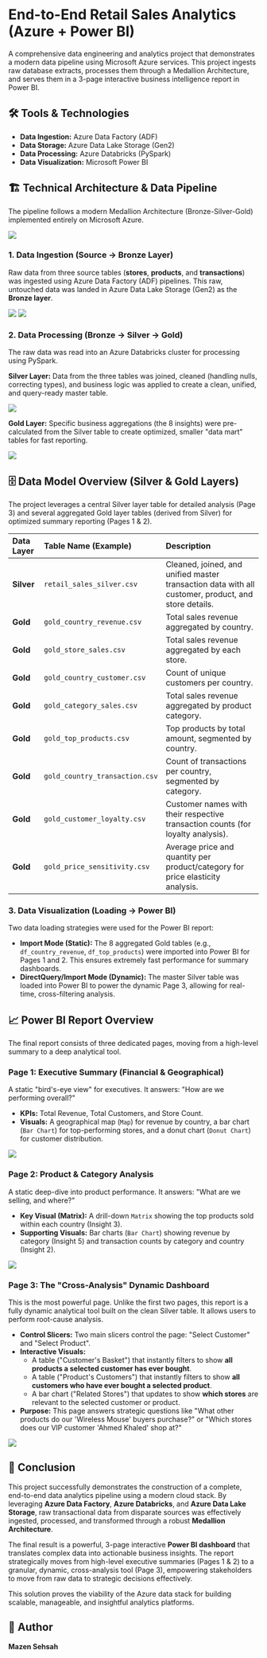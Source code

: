 # End-to-End Retail Sales Analytics (Azure + Power BI)

A comprehensive data engineering and analytics project that demonstrates a modern data pipeline using Microsoft Azure services. This project ingests raw database extracts, processes them through a Medallion Architecture, and serves them in a 3-page interactive business intelligence report in Power BI.

## 🛠️ Tools & Technologies

* **Data Ingestion:** Azure Data Factory (ADF)
* **Data Storage:** Azure Data Lake Storage (Gen2)
* **Data Processing:** Azure Databricks (PySpark)
* **Data Visualization:** Microsoft Power BI

## 🏗️ Technical Architecture & Data Pipeline

The pipeline follows a modern Medallion Architecture (Bronze-Silver-Gold) implemented entirely on Microsoft Azure.

<img src = "Images/Pipeline.png">

### 1. Data Ingestion (Source → Bronze Layer)
Raw data from three source tables (**stores**, **products**, and **transactions**) was ingested using Azure Data Factory (ADF) pipelines. This raw, untouched data was landed in Azure Data Lake Storage (Gen2) as the **Bronze layer**.

<img src = "Images/ADF Pipeline.png">

<img src = "Images/Bronze Data.png">

### 2. Data Processing (Bronze → Silver → Gold)
The raw data was read into an Azure Databricks cluster for processing using PySpark.

**Silver Layer:** Data from the three tables was joined, cleaned (handling nulls, correcting types), and business logic was applied to create a clean, unified, and query-ready master table.

<img src = "Images/Silver Data.png">

**Gold Layer:** Specific business aggregations (the 8 insights) were pre-calculated from the Silver table to create optimized, smaller "data mart" tables for fast reporting.

<img src = "Images/Data.png">

## 🗄️ Data Model Overview (Silver & Gold Layers)

The project leverages a central Silver layer table for detailed analysis (Page 3) and several aggregated Gold layer tables (derived from Silver) for optimized summary reporting (Pages 1 & 2).

| Data Layer   | Table Name (Example)        | Description                                                                                             
| :----------- | :-------------------------- | :------------------------------------------------------------------------------------------------------ 
| **Silver** | `retail_sales_silver.csv`   | Cleaned, joined, and unified master transaction data with all customer, product, and store details.      
| **Gold** | `gold_country_revenue.csv`  | Total sales revenue aggregated by country.                                                              
| **Gold** | `gold_store_sales.csv`      | Total sales revenue aggregated by each store.                                                           
| **Gold** | `gold_country_customer.csv` | Count of unique customers per country.                                                                  
| **Gold** | `gold_category_sales.csv`   | Total sales revenue aggregated by product category.                                                    
| **Gold** | `gold_top_products.csv`     | Top products by total amount, segmented by country.                                                     
| **Gold** | `gold_country_transaction.csv`| Count of transactions per country, segmented by category.                                               
| **Gold** | `gold_customer_loyalty.csv` | Customer names with their respective transaction counts (for loyalty analysis).                           
| **Gold** | `gold_price_sensitivity.csv`| Average price and quantity per product/category for price elasticity analysis.                            

### 3. Data Visualization (Loading → Power BI)
Two data loading strategies were used for the Power BI report:

* **Import Mode (Static):** The 8 aggregated Gold tables (e.g., `df_country_revenue`, `df_top_products`) were imported into Power BI for Pages 1 and 2. This ensures extremely fast performance for summary dashboards.
* **DirectQuery/Import Mode (Dynamic):** The master Silver table was loaded into Power BI to power the dynamic Page 3, allowing for real-time, cross-filtering analysis.

## 📈 Power BI Report Overview

The final report consists of three dedicated pages, moving from a high-level summary to a deep analytical tool.

### Page 1: Executive Summary (Financial & Geographical)
A static "bird's-eye view" for executives. It answers: "How are we performing overall?"

* **KPIs:** Total Revenue, Total Customers, and Store Count.
* **Visuals:** A geographical map (`Map`) for revenue by country, a bar chart (`Bar Chart`) for top-performing stores, and a donut chart (`Donut Chart`) for customer distribution.

<img src = "Images/Page1_Power BI.png">

### Page 2: Product & Category Analysis
A static deep-dive into product performance. It answers: "What are we selling, and where?"

* **Key Visual (Matrix):** A drill-down `Matrix` showing the top products sold within each country (Insight 3).
* **Supporting Visuals:** Bar charts (`Bar Chart`) showing revenue by category (Insight 5) and transaction counts by category and country (Insight 2).

<img src = "Images/Page2_Power BI.png">

### Page 3: The "Cross-Analysis" Dynamic Dashboard
This is the most powerful page. Unlike the first two pages, this report is a fully dynamic analytical tool built on the clean Silver table. It allows users to perform root-cause analysis.

* **Control Slicers:** Two main slicers control the page: "Select Customer" and "Select Product".
* **Interactive Visuals:**
    * A table ("Customer's Basket") that instantly filters to show **all products a selected customer has ever bought**.
    * A table ("Product's Customers") that instantly filters to show **all customers who have ever bought a selected product**.
    * A bar chart ("Related Stores") that updates to show **which stores** are relevant to the selected customer or product.
* **Purpose:** This page answers strategic questions like "What other products do our 'Wireless Mouse' buyers purchase?" or "Which stores does our VIP customer 'Ahmed Khaled' shop at?"

<img src = "Images/Page3_Power BI.png">

## 🏁 Conclusion

This project successfully demonstrates the construction of a complete, end-to-end data analytics pipeline using a modern cloud stack. By leveraging **Azure Data Factory**, **Azure Databricks**, and **Azure Data Lake Storage**, raw transactional data from disparate sources was effectively ingested, processed, and transformed through a robust **Medallion Architecture**.

The final result is a powerful, 3-page interactive **Power BI dashboard** that translates complex data into actionable business insights. The report strategically moves from high-level executive summaries (Pages 1 & 2) to a granular, dynamic, cross-analysis tool (Page 3), empowering stakeholders to move from raw data to strategic decisions effectively.

This solution proves the viability of the Azure data stack for building scalable, manageable, and insightful analytics platforms.

## 👤 Author

**Mazen Sehsah** 
